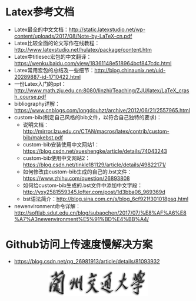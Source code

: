 # Latex参考文档
- Latex最全的中文文档：http://static.latexstudio.net/wp-content/uploads/2017/08/Note-by-LaTeX-cn.pdf
- Latex比较全面的论文写作在线教程：http://www.latexstudio.net/hulatex/package/content.htm
- Latex中titlesec宏包的中文翻译：https://wenku.baidu.com/view/18361148e518964bcf847cdc.html
- Latex常用宏包的总结及一些细节：http://blog.chinaunix.net/uid-20289887-id-1710422.html
- 一份Latex入门的ppt：http://www.math.zju.edu.cn:8080/linzhi/Teaching/ZJU/latex/LaTeX_crash_course.pdf
- bibliography详解：https://www.cnblogs.com/longdouhzt/archive/2012/06/21/2557965.html
- custom-bib(制定自己风格的bib文件，以符合自己独特的要求)：
  - 说明文档：http://mirror.lzu.edu.cn/CTAN/macros/latex/contrib/custom-bib/makebst.pdf
  - custom-bib安装使用中文网站1：https://blog.csdn.net/xueshengke/article/details/74043243
  - custom-bib使用中文网站2：https://blog.csdn.net/tinkle181129/article/details/49822171/
  - 如何修改由custom-bib生成的自己的.bst文件：https://www.zhihu.com/question/26893808
  - 如何给custom-bib生成的.bst文件中添加中文字段：http://yxy2581559345.lofter.com/post/1d3bba06_969369d
  - bst语法简介：http://blog.sina.com.cn/s/blog_6cf921f301018psq.html
- newenvironment命令详解：http://softlab.sdut.edu.cn/blog/subaochen/2017/07/%E8%AF%A6%E8%A7%A3newenvironment%E5%91%BD%E4%BB%A4/
# Github访问上传速度慢解决方案
- https://blog.csdn.net/qq_26981913/article/details/81093932
 <div align=center><img src="https://github.com/small25300/Latex/blob/master/PaperFormat/Logo/logo.jpg?raw=true"></div>
 
